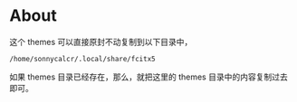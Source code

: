 # About

这个 themes 可以直接原封不动复制到以下目录中，

```shell
/home/sonnycalcr/.local/share/fcitx5
```

如果 themes 目录已经存在，那么，就把这里的 themes 目录中的内容复制过去即可。

